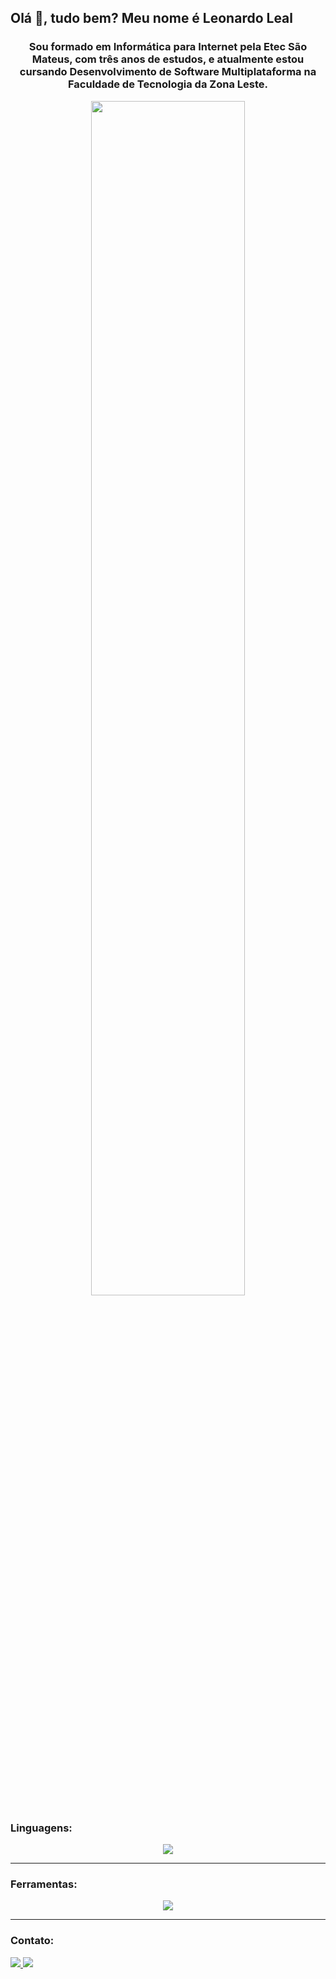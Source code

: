 ## Olá 👋, tudo bem? Meu nome é Leonardo Leal
<h3 align="center">Sou formado em Informática para Internet pela Etec São Mateus, com três anos de estudos, e 
  atualmente estou cursando Desenvolvimento de Software Multiplataforma na Faculdade de Tecnologia da Zona Leste.</h3>
<div align="center">
<img width="70%" src="https://github-readme-stats.vercel.app/api/top-langs/?username=Leohgb&layout=compact&theme=radical" />
<h3 align="left">Linguagens:</h3>
<img src="https://skillicons.dev/icons?i=html,css,js,react,java,python,nodejs,mysql,mongodb,typescript,cs,spring,ps,bootstrap"/>
<hr>
<h3 align="left">Ferramentas:</h3>
<img src="https://skillicons.dev/icons?i=git,vscode,vite,figma,photoshop,illustrator"/>
<hr>
<h3 align="left">Contato:</h3>
<p align="left">
<a href="h[ttps://linkedin.com/in/aryel-anne-louise-de-souza-gabriel-91449a231](https://www.linkedin.com/in/leonardo-leal-de-albuquerque/)" target="blank">
<img src="https://skillicons.dev/icons?i=linkedin"/>
</a>
<a href="https://instagram.com/aryel.anne" target="blank">
<img src="https://skillicons.dev/icons?i=instagram"/>
</a>
</p>
